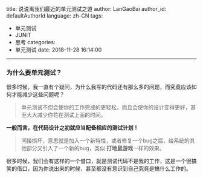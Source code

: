 title: 说说离我们最近的单元测试之道
author: LanGaoBai
author_id: defaultAuthorId
language: zh-CN
tags:
  - 单元测试
  - JUNIT
  - 思考
categories:
  - 单元测试
date: 2018-11-28 16:14:00

---

### 为什么要单元测试？

很多时候，我一直有个疑问，为什么我写的代码还有那么多的问题，而究竟应该如何才能减少这些问题呢？

> 单元测试不但会使你的工作完成的更轻松，而且会使你的设计变得更好，甚至大大减少你花在测试上面的时间。

**一般而言，在代码设计之初就应当配备相应的测试计划！**

> 间接损坏，意思就是加入一个新特性，或者修复一个bug之后，给系统的其他部分又引入了一个新的bug，类似 **打地鼠游戏**一样的效果。

很多时候，我们会有这样的一个借口，就是测试代码不是我的工作，这是一个很搞笑的借口，因为你说出来的时候，甚至都没有意识到自己究竟是搞什么工作的。

